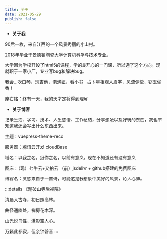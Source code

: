 ```yaml
---
title: 关于
date: 2021-05-29
publish: false
---
```

* **关于我**

90后一枚，来自江西的一个风景秀丽的小山村。

2018年毕业于景德镇陶瓷大学计算机科学与技术专业。

大学因为学校开设了html5的课程，学的最开心的一门课，所以选了这个方向。现就职于一家小厂，专业写bug和解决bug。

我会…吹口琴，玩吉他，泡泡妞，看小书，占卜星相观人眉宇，风流倜傥，窃玉偷香！

座右铭：终有一天，我的天才定将得到理解

* **关于博客**

记录生活、学习、技术、人生感悟、工作总结，分享想法以及好玩的东西，我也不知道我还会写出什么东西出来。

主题：vuepress-theme-reco

服务器：腾讯云开发 cloudBase

域名：以我之名，冠你之名，以前有意义，现在不知道还有没有意义

图床：（现）七牛云+又拍云 （前）jsdelivr + github搭建的免费图床

博客名：灵感来自于一首诗，可能这是我想象中美好的风景，沁人心脾。

:::details
《题破山寺后禅院》

清晨入古寺，初日照高林。

曲径通幽处，禅房花木深。

山光悦鸟性，潭影空人心。

万籁此都寂，但余钟磬音
:::